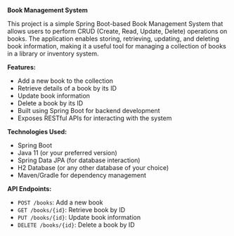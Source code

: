 
**Book Management System**

This project is a simple Spring Boot-based Book Management System that allows users to perform CRUD (Create, Read, Update, Delete) operations on books.
The application enables storing, retrieving, updating, and deleting book information, making it a useful tool for managing a collection of books in a library or inventory system.

**Features:**
- Add a new book to the collection
- Retrieve details of a book by its ID
- Update book information
- Delete a book by its ID
- Built using Spring Boot for backend development
- Exposes RESTful APIs for interacting with the system

**Technologies Used:**
- Spring Boot
- Java 11 (or your preferred version)
- Spring Data JPA (for database interaction)
- H2 Database (or any other database of your choice)
- Maven/Gradle for dependency management

**API Endpoints:**
- `POST /books`: Add a new book
- `GET /books/{id}`: Retrieve book by ID
- `PUT /books/{id}`: Update book information
- `DELETE /books/{id}`: Delete a book by ID

